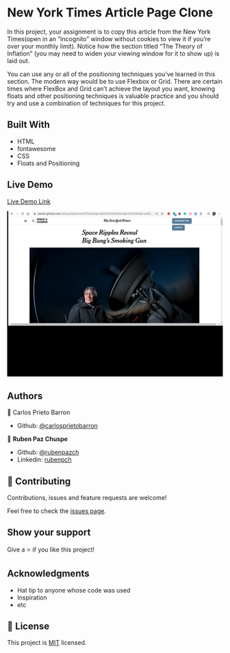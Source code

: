 # New York Times Article Page Clone

In this project, your assignment is to copy this article from the New York Times(open in an “incognito” window without cookies to view it if you’re over your monthly limit). Notice how the section titled “The Theory of Inflation” (you may need to widen your viewing window for it to show up) is laid out.

You can use any or all of the positioning techniques you’ve learned in this section. The modern way would be to use Flexbox or Grid. There are certain times where FlexBox and Grid can’t achieve the layout you want, knowing floats and other positioning techniques is valuable practice and you should try and use a combination of techniques for this project.

## Built With

- HTML
- fontawesome
- CSS
- Floats and Positioning

## Live Demo

[Live Demo Link](https://rawcdn.githack.com/carlosprietobarron/NYTimesPage/2ab0c7824183df3facadb13f2c00f6408a1e3381/index.html)

![screenshot](./img/screem-site-1.png)


## Authors

👤 Carlos Prieto Barron

- Github: [@carlosprietobarron](https://github.com/carlosprietobarron)

👤 **Ruben Paz Chuspe**

- Github: [@rubenpazch](https://github.com/rubenpazch)
- Linkedin: [rubenpch](https://www.linkedin.com/in/rubenpch/)

## 🤝 Contributing

Contributions, issues and feature requests are welcome!

Feel free to check the [issues page](issues/).

## Show your support

Give a ⭐️ if you like this project!

## Acknowledgments

- Hat tip to anyone whose code was used
- Inspiration
- etc

## 📝 License

This project is [MIT](lic.url) licensed.
